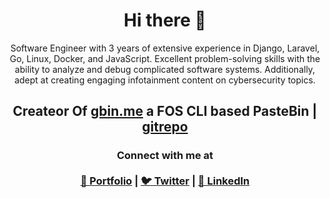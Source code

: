 <h1 align="center">Hi there 👋</h1>

<p align="center">
  Software Engineer with 3 years of extensive experience in Django, Laravel, Go, Linux, Docker, and JavaScript. Excellent problem-solving skills with the ability to analyze and debug complicated software systems. Additionally, adept at creating engaging infotainment content on cybersecurity topics.
</p>

<h2 align="center">
  Createor Of <a href="https://gbin.me">gbin.me</a> a FOS CLI based PasteBin | <a href="https://github.com/0x30c4/ghostbin">gitrepo</a>
</h2>
<h3 align="center">
  Connect with me at
  <br><br>
  <a align="center" href="https://0x30c4.dev">💼 Portfolio</a> | 
  <a href="https://twitter.com/0x30c4">🐦 Twitter</a> | 
  <a href="https://linkedin.com/in/sanaf03">👥 LinkedIn</a>
</h3>
